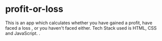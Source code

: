 # profit-or-loss
 This is an app which calculates whether you have gained a profit, have faced a loss , or you haven't faced either. Tech Stack used is HTML, CSS and JavaScript. . 
